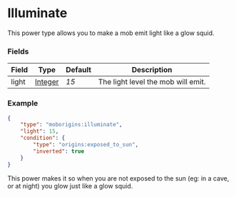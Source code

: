 # Illuminate
This power type allows you to make a mob emit light like a glow squid.


### Fields
Field | Type | Default | Description
------|------|---------|-------------
light | [Integer](https://origins.readthedocs.io/en/latest/types/data_types/integer/) | *15* | The light level the mob will emit.


### Example
```json
{
    "type": "moborigins:illuminate",
    "light": 15,
    "condition": {
        "type": "origins:exposed_to_sun",
        "inverted": true
    }
}
```
This power makes it so when you are not exposed to the sun (eg: in a cave, or at night) you glow just like a glow squid.
